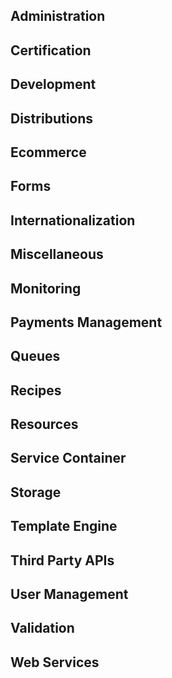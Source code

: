 ## Administration


## Certification


## Development


## Distributions


## Ecommerce


## Forms


## Internationalization


## Miscellaneous


## Monitoring


## Payments Management


## Queues


## Recipes


## Resources


## Service Container


## Storage


## Template Engine


## Third Party APIs


## User Management


## Validation


## Web Services

